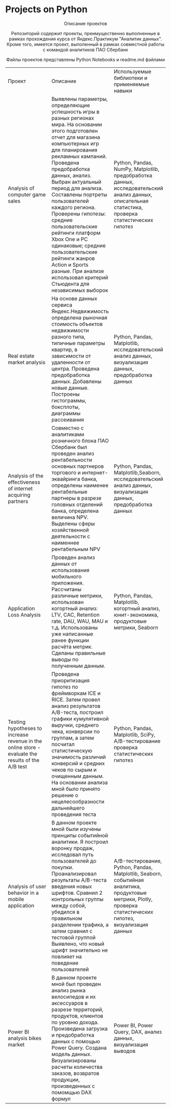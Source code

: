 # Projects on Python
<p align=center>
Описание проектов
<p align=center>
Репозиторий содержит проекты, преимущественно выполненные в рамках прохождения курса от Яндекс.Практикум "Аналитик данных". Кроме того, имеется проект, выполенный в рамках совместной работы с командой аналитиков ПАО Сбербанк <br>
<p align=center>
Файлы проектов представлены Python Notebooks и readme.md файлами <br>

<table width=100% valign=top >
  <tr>
    <td width=30%>Проект</td>
    <td>Описание</td>
    <td width=30%>Используемые библиотеки и применяемые навыки</td>
  </tr>
  <tr>
    <td>Analysis of computer game sales</td>
    <td>Выявлены параметры, определяющие успешность игры в разных регионах мира. На основании этого подготовлен отчет для магазина компьютерных игр для планирования
рекламных кампаний. Проведена предобработка данных, анализ. Выбран актуальный период для анализа. Составлены портреты пользователей каждого региона. Проверены
гипотезы: средние пользовательские рейтинги платформ Xbox One и PC одинаковые; средние пользовательские рейтинги жанров Action и Sports разные. При анализе использовал критерий Стьюдента для независимых выборок</td>
    <td>Python, Pandas, NumPy, Matplotlib, предобработка данных, исследовательский анализ данных, описательная статистика, проверка статистических гипотез</td>
  </tr>
   <tr>
    <td>Real estate market analysis</td>
    <td>На основе данных сервиса Яндекс.Недвижимость определена рыночная стоимость объектов недвижимости разного типа, типичные параметры квартир, в зависимости от
удаленности от центра. Проведена предобработка данных. Добавлены новые данные. Построены гистограммы, боксплоты, диаграммы рассеивания</td>
    <td>Python, Pandas, Matplotlib, исследовательский анализ данных, визуализация данных, предобработка данных</td>
  </tr>
  <tr>
    <td>Analysis of the effectiveness of internet acquiring partners</td>
    <td>Совместно с аналитиками розничного блока ПАО Сбербанк был проведен анализ рентабельности основных партнеров торгового и интернет-эквайринга банка, определены наименее рентабельные партнеры в разрезе головных отделений банка, определена величина NPV. Выделены сферы хозяйственной деятельности с наименнее рентабельным NPV</td>
    <td>Python, Pandas, Matplotlib,Seaborn, исследовательский анализ данных, визуализация данных, предобработка данных</td>
  </tr>
   <tr>
    <td>Application Loss Analysis</td>
    <td>Проведен анализ данных от использования мобильного приложения. Рассчитаны различные метрики, использован когортный анализ: LTV, CAC, Retention rate, DAU, WAU, MAU и т.д. Использованы уже написанные ранее функции расчёта метрик. Сделаны правильные выводы по полученным данным.</td>
    <td>Python, Pandas, Matplotlib, когортный анализ, юнит-экономика, продуктовые метрики, Seaborn</td>
  </tr>
  <tr>
    <td>Testing hypotheses to increase revenue in the online store - evaluate the results of the A/B test</td>
    <td>Проведена приоритизация гипотез по фреймворкам ICE и RICE. Затем провел анализ результатов A/B-теста, построил графики кумулятивной выручки, среднего чека,
конверсии по группам, а затем посчитал статистическую значимость различий конверсий и средних чеков по сырым и очищенным данным. На основании анализа мной было
принято решение о нецелесообразности дальнейшего проведения теста</td>
    <td>Python, Pandas, Matplotlib, SciPy, A/B-тестирование проверка статистических гипотез</td>
  </tr>
   <tr>
    <td>Analysis of user behavior in a mobile application</td>
    <td> В данном проекте мной были изучены принципы событийной аналитики. Я построил воронку продаж, исследовал путь пользователей до покупки. Проанализировал
результаты A/B-теста введения новых шрифтов. Сравнил 2 контрольных группы между собой, убедился в правильном разделении трафика, а затем сравнил с тестовой группой
Выявлено, что новый шрифт значительно не повлияет на поведение пользователей</td>
    <td>A/B-тестирование, Python, Pandas, Matplotlib, Seaborn, событийная аналитика, продуктовые метрики, Plotly, проверка статистических гипотез, визуализация данных</td>
  </tr>
  <tr>
    <td>Power BI analysis bikes market</td>
    <td> В данном проекте мной был проведен анализ рынка велосипедов и их аксессуаров в разрезе территорий, продуктов, клиентов по уровню дохода.  Произведена загрузка  и предобработка данных с помощью Power Query. Создана модель данных. Визуализированы расчеты количества заказов, возвратов продукции, произведенных с помомщью DAX формул</td>
    <td>Power BI, Power Query, DAX, анализ данных, визуализация выводов</td>
  </tr>
</table>

